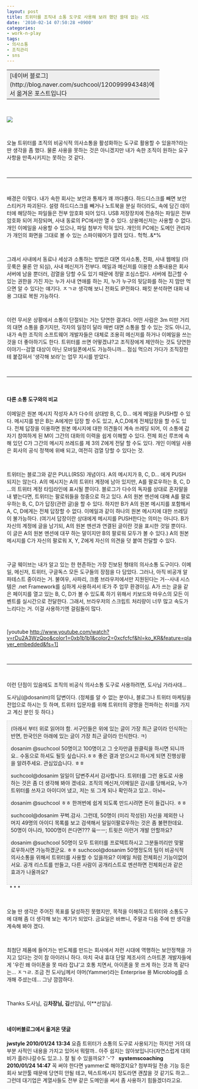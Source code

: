 ```yaml
---
layout: post
title: 트위터를 조직내 소통 도구로 사용해 보려 했던 쓸데 없는 시도
date: '2010-02-14 07:50:28 +0900'
categories:
- work-n-play
tags:
- 의사소통
- 조직관리
- sns
---
```

<div align="center">   <table align="center" border="0" cellpadding="10" cellspacing="0" width="400"><tbody>       <tr>         <td bgcolor="#eeeeee" valign="top" width="400">           
[네이버 블로그](http://blog.naver.com/suchcool/120099994348)에서 옮겨온 포스트입니다
         </td>       </tr>     </tbody></table> </div>  
 
  
![](http://localhost:8000/wp-content/uploads/1/cfile4.uf.186521284CDBDCEB5E73E7.png) 
  
 
  
오늘 트위터를 조직의 비공식적 의사소통을 활성화하는 도구로 활용할 수 있을까?라는 딴 생각을 좀 했다. 물론 사용을 못하는 것은 아니겠지만 내가 속한 조직이 원하는 요구사항을 만족시키지는 못하는 것 같다. 
  
 
  
* * * 
  
 
  
배경은 이렇다. 내가 속한 회사는 보안과 통제가 꽤 까다롭다. 하드디스크를 빼면 보안 스티커가 파괴된다. 설령 하드디스크를 빼거나 노트북을 분실 하더라도, 속에 담긴 데이터에 해당하는 파일들은 전부 암호화 되어 있다. USB 저장장치에 전송하는 파일은 전부 암호화 되어 저장되며, 사내 동료의 PC에서만 열 수 있다. 상용메신저는 사용할 수 없다. 개인 이메일을 사용할 수 있으나, 파일 첨부가 막혀 있다. 개인의 PC에는 도메인 관리자가 개인의 화면을 그대로 볼 수 있는 스파이웨어가 깔려 있다.. 헉헉..&*% 
  
 
  
그래서 사내에서 동료나 세상과 소통하는 방법은 대면 의사소통, 전화, 사내 웹메일 (아웃룩은 물론 안 되심), 사내 메신저가 전부다. 메일과 메신저를 이용한 소통내용은 회사 서버에 남을 뿐더러, 검열을 당할 수도 있기 때문에 정말 조심스럽다. 서버에 접근할 수 있는 권한을 가진 자는 누가 사내 연애를 하는 지, 누가 누구의 뒷담화를 하는 지 맘만 먹으면 알 수 있다는 얘기다. ㅈㄱㄹ 생각해 보니 전화도 IP전화다. 패킷 분석하면 대화 내용 그대로 복원 가능하다. 
  
 
  
이런 무서운 상황에서 소통이 단절되는 거는 당연한 결과다. 어떤 사람은 3m 미만 거리의 대면 소통을 즐기지만, 각자의 일정이 달라 매번 대면 소통을 할 수 있는 것도 아니고, 내가 속한 조직의 소프트웨어 개발자들은 대체로 조용히 메신저를 하거나 이메일을 쓰는 것을 더 좋아하기도 한다. 트위터를 쓰면 어떻겠냐?고 조직장에게 제안하는 것도 당연한 이야기--검열 대상이 아닌 모바일폰에서도 가능하니까... 점심 먹으러 가다가 조직장한테 붙잡혀서 '생각해 보라'는 업무 지시를 받았다. 
  
 
  
* * * 
  
 
  #### 다른 소통 도구와의 비교 
  
이메일은 원본 메시지 작성자 A가 다수의 상대방 B, C, D... 에게 메일을 PUSH할 수 있다. 메시지를 받은 B는 A에게만 답장 할 수도 있고, A,C,D에게 전체답장을 할 수도 있다. 전체 답장을 이용하면 원본 메시지에 대한 의견들이 계속 쓰레딩 되어, 이 소통에 갑자기 참여하게 된 M이 그간의 대화의 이력을 쉽게 이해할 수 있다. 전체 회신 루프에 속해 있던 C가 그간의 메시지 쓰레드를 제 3의 Z에게 전달 할 수도 있다. 개인 이메일 사용은 회사의 공식 정책에 위배 되고, 여전히 검열 당할 수 있다는 것. 
  
 
  
트위터는 블로그와 같은 PULL(RSS) 개념이다. A의 메시지가 B, C, D... 에게 PUSH 되지는 않는다. A의 메시지는 A의 트위터 계정에 남아 있지만, A를 팔로우하는 B, C, D ...의 트위터 계정 타임라인에 표시될 뿐이다. 블로그가 다수의 독자를 상대로 혼자말을 내 뱉는다면, 트위터는 팔로워들을 청중으로 하고 있다. A의 원본 멘션에 대해 A를 팔로우하는 B, C, D가 답장(관련 글)을 할 수 있다. 하지만 B가 A의 원본 메시지를 포함해서 A, C, D에게는 전체 답장할 수 없다. 이메일과 같이 하나의 원본 메시지에 대한 쓰레딩이 불가능하다. (여기서 답장이란 상대에게 메시지를 PUSH한다는 의미는 아니다. B가 자신의 계정에 글을 남기되, A의 원본 멘션과 연결된 글이란 것을 표시한 것일 뿐이다. 이 글은 A의 원본 멘션에 대꾸 하는 말이지만 B의 팔로워 모두가 볼 수 있다.) A의 원본 메시지를 C가 자신의 팔로워 X, Y, Z에게 자신의 의견을 덧 붙여 전달할 수 있다. 
  
 
  
구글 웨이브는 내가 알고 있는 한 현존하는 가장 진보된 형태의 의사소통 도구이다. 이메일, 메신저, 트위터, 구글독스 모든 도구들의 장점을 다 담았다. 그러나, 아직 비공개 알파테스트 중이라는 거. 불여우, 사파리, 크롬 브라우저에서만 지원된다는 거--사내 시스템은 .net Framework를 심하게 사용하셔서 IE가 주 업무 환경이심. A가 쓰는 글을 같은 페이지를 열고 있는 B, C, D가 볼 수 있도록 하기 위해서 키보드와 마우스의 모든 이벤트를 실시간으로 전달한다. 그래서, 브라우저의 스크립트 처리량이 너무 많고 속도가 느리다는 거. 이걸 사용하기엔 걸림돌이 많다.
  
 
  
[youtube http://www.youtube.com/watch?v=rDu2A3WzQpo&color1=0xb1b1b1&color2=0xcfcfcf&hl=ko_KR&feature=player_embedded&fs=1]
  
 
  
* * * 
  
 
  
이런 단점이 있음에도 조직의 비공식 의사소통 도구로 사용하려면, 도사님 가라사대... 
  
도사님(@dosanim)의 답변이다. (정체를 알 수 없는 분이나, 블로그나 트위터 마케팅을 전업으로 하시는 듯 하며, 트위터 입문자를 위해 트위터의 광명을 전파하는 취미를 가지고 계신 분인 듯 하다.)   
  

<div style="border:1px dashed rgb(204,204,204);padding:10px;background-color:rgb(244,244,244);">
(아래서 부터 위로 읽어야 함. 서구인들은 위에 있는 글이 가장 최근 글이라 인식하는 반면, 한국인은 아래에 있는 글이 가장 최근 글이라 인식한다. ㅋ)



dosanim @suchcool 50명이고 100명이고 그 숫자만큼 원클릭을 하시면 되니까요.. 수동으로 하셔도 될듯 싶습니다.ㅎㅎ 좋은 결과 얻으시고 하시게 되면 진행상황을 알려주세요. 관심있습니다. ㅎㅎ  
  
suchcool@dosanim 일일이 답변주셔서 감사합니다. 트위터를 그런 용도로 사용하는 것은 좀 더 생각해 봐야 겠네요. 조직의 메신저,이메일은 감시를 당해서요, 누가 트위터를 쓰자고 아이디어 냈고, 저는 또 그게 되나 확인하고 있고.. 아놔~
  
dosanim @suchcool ㅎㅎ 한꺼번에 쉽게 되도록 만드시려면 돈이 들겁니다. ㅎㅎ 
  
suchcool@dosanim 꾸벅.감사. 그런데, 50명이 (미리 작성된) 자신을 제외한 나머지 49명의 아이디 목록를 보고 검색해서 일일이팔로우하는 것은 좀 불편한데요. 50명이 아니라, 1000명이 쓴다면??? 읔ㅡㅡ; 트윗은 이런거 개발 안할까요? 
  
dosanim @suchcool 50명이 모두 트위터를 프로텍트하시고 그분들끼리만 맞팔로우하시면 가능하겠군요. ㅎㅎ    suchcool@dosanim 50명정도의 팀이 비공식적 의사소통을 위해서 트위터를 사용할 수 있을까요? 이메일 처럼 전체회신 기능이없어서요. 공개 리스트를 만들고, 다른 사람이 공개리스트로 멘션하면 전체회신과 같은 효과가 나올까요? 
</div>&nbsp;  
* * * 
  
 
  
오늘 딴 생각은 주어진 목표를 달성하진 못했지만, 목적을 이해하고 트위터와 소통도구에 대해 좀 더 생각해 보는 계기가 되었다. 금요일은 바쁘니, 주말과 다음 주에 딴 생각을 계속해 봐야 겠다. 
  
 
  
최첨단 제품에 들어가는 반도체를 만드는 회사에서 저런 시대에 역행하는 보안정책을 가지고 있다는 것이 참 아이러니 하다. 마치 국내 휴대 단말 제조사의 스마트폰 개발자들에게 '우린 왜 아이폰을 못 따라 잡냐'고 호통 치면서, 아이폰을 못 쓰게 하는 것과 똑 같다는... ㅈㄱㄹ. 조금 전 도사님께서 야머(Yammer)라는 Enterprise 용 Microblog를 소개해 주셨는데... 그냥 깜깜하다. 
  
 
  
Thanks 도사님, 김**차장님, 김**선임님, 이**선임님. 
  
 
  #### 네이버블로그에서 옮겨온 댓글 
  
**jwstyle 2010/01/24 13:34** 요즘 트위터가 소통의 도구로 사용되기는 하지만 거의 대부분 사적인 내용을 가지고 있어서 뭐랄까.. 아주 쉽지는 않아보입니다(자연스럽게 대외비가 흘러나갈수도 있고..). 잘 될 수 있을까요? '-'?   **systemscoaching 2010/01/24 14:47** 꼭 써야 한다면 yammer로 해야겠지요? 첨부파일 전송 기능 등은 회사 보안툴 때문에 당연히 안될 테고, 텍스트메시지 정도라면 괜찮을 것 같기도 하고... 그런데 대기업은 계열사들도 전부 같은 도메인을 써서 좀 사용하기 힘들겠더라고요.  

